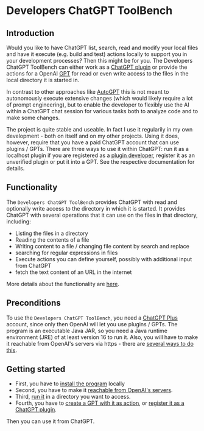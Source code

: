 # Developers ChatGPT ToolBench

## Introduction

Would you like to have ChatGPT list, search, read and modify your local files and have it execute (e.g. build and test)
actions locally to support you in your development processes? Then this might be for you. The Developers ChatGPT
ToolBench can either work as a [ChatGPT plugin](https://openai.com/blog/chatgpt-plugins) or provide the actions for a
OpenAI
[GPT](https://openai.com/blog/introducing-gpts) for read or even write access to the files in the local directory it is
started in.

In contrast to other approaches like [AutoGPT](https://github.com/Significant-Gravitas/AutoGPT) this is not meant to
autonomously execute extensive changes (which would likely require a lot of prompt engineering), but to enable the
developer to flexibly use the AI within a ChatGPT chat session for various tasks both to analyze code and to make
some changes.

The project is quite stable and useable. In fact I use it regularily in my own development - both on itself and on
my other projects. Using it does, however, require that you have a paid ChatGPT account that can use plugins / GPTs.
There are three ways to use it within ChatGPT: run it as a localhost plugin if you are registered
as a [plugin developer](https://openai.com/waitlist/plugins), register it as an unverified plugin or put it into a GPT.
See the respective documentation for details.

## Functionality

The `Developers ChatGPT ToolBench` provides ChatGPT with read and optionally write access to the directory in which it
is started. It provides ChatGPT with several operations that it can use on the files in that directory, including:

- Listing the files in a directory
- Reading the contents of a file
- Writing content to a file / changing file content by search and replace
- searching for regular expressions in files
- Execute actions you can define yourself, possibly with additional input from ChatGPT
- fetch the text content of an URL in the internet

More details about the functionality are [here](functionality.md).

## Preconditions

To use the `Developers ChatGPT ToolBench`, you need a [ChatGPT Plus](https://openai.com/blog/chatgpt-plus) account,
since only then OpenAI will let you use plugins / GPTs.
The program is an executable Java JAR, so you need a Java runtime environment (JRE) of at least version 16 to run it.
Also, you will have to make it reachable from OpenAI's servers via https -
there are [several ways to do this](https.md).

## Getting started

- First, you have to [install the program](install.md) locally
- Second, you have to make it [reachable from OpenAI's servers](https.md).
- Third, [run it](commandline.md) in a directory you want to access.
- Fourth, you have to [create a GPT with it as action](gpt.md), or [register it as a ChatGPT plugin](plugin.md). 

Then you can use it from ChatGPT.

